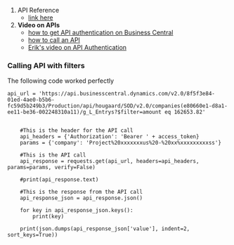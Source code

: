 1. API Reference
    - [link here](https://learn.microsoft.com/en-us/dynamics365/business-central/dev-itpro/api-reference/v2.0/)
2. **Video on APIs**
    - [how to get API authentication on Business Central](https://youtu.be/zxDa222uXeQ?feature=shared)
    - [how to call an API](https://youtu.be/r7MBwAnt4z0?feature=shared)
    - [Erik's video on API Authentication](https://www.youtube.com/watch?v=B1rxyqR2ZCY)

### Calling API with filters    
The following code worked perfectly
```
api_url = 'https://api.businesscentral.dynamics.com/v2.0/8f5f3e84-01ed-4ae0-b5b6-fc59d5b249b3/Production/api/hougaard/SOD/v2.0/companies(e80660e1-d8a1-ee11-be36-002248310a11)/g_L_Entrys?$filter=amount eq 162653.82'


    #This is the header for the API call
    api_headers = {'Authorization': 'Bearer ' + access_token}
    params = {'company': 'Project%20xxxxxxxus%20-%20xx%xxxxxxxxxss'}

    #This is the API call
    api_response = requests.get(api_url, headers=api_headers, params=params, verify=False)

    #print(api_response.text)

    #This is the response from the API call
    api_response_json = api_response.json()

    for key in api_response_json.keys():
        print(key)

    print(json.dumps(api_response_json['value'], indent=2, sort_keys=True))
```
